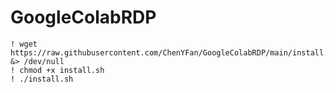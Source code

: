 # GoogleColabRDP

```shell
! wget https://raw.githubusercontent.com/ChenYFan/GoogleColabRDP/main/install.sh &> /dev/null
! chmod +x install.sh  
! ./install.sh
```
